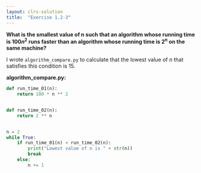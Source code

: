 ```yaml
---
layout: clrs-solution
title:  "Exercise 1.2-3"
---
```

**What is the smallest value of n such that an algorithm whose running time is 100*n*<sup>2</sup> runs faster than an algorithm whose running time is 2<sup>n</sup> on the same machine?**

I wrote `algorithm_compare.py` to calculate that the lowest value of *n* that satisfies this condition is 15.

**algorithm_compare.py:**

```python
def run_time_01(n):
    return 100 * n ** 2


def run_time_02(n):
    return 2 ** n


n = 2
while True:
    if run_time_01(n) < run_time_02(n):
        print("Lowest value of n is " + str(n))
        break
    else:
        n += 1
```